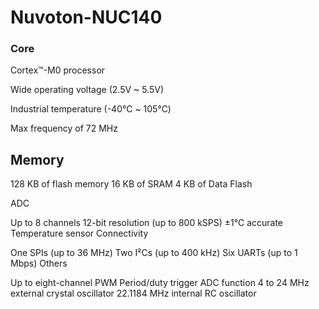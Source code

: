 # Nuvoton-NUC140

### Core

  Cortex™-M0 processor
  
  Wide operating voltage (2.5V ~ 5.5V)
  
  Industrial temperature (-40℃ ~ 105℃)
  
  Max frequency of 72 MHz

## Memory

128 KB of flash memory
16 KB of SRAM
4 KB of Data Flash

ADC

Up to 8 channels
12-bit resolution (up to 800 kSPS)
±1℃ accurate Temperature sensor
Connectivity

One SPIs (up to 36 MHz)
Two I²Cs (up to 400 kHz)
Six UARTs (up to 1 Mbps)
Others

Up to eight-channel PWM
Period/duty trigger ADC function
4 to 24 MHz external crystal oscillator
22.1184 MHz internal RC oscillator

